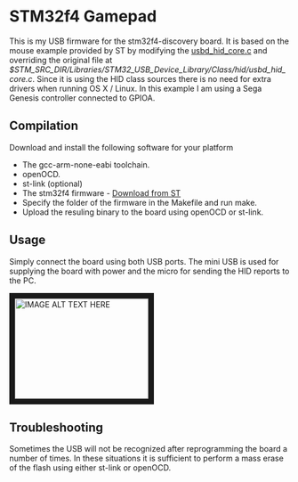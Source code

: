 STM32f4 Gamepad
===============

This is my USB firmware for the stm32f4-discovery board. It is based on the mouse example provided by ST by modifying the [usbd_hid_core.c](https://github.com/guitarfriiik/stm32f4_Gamepad/blob/master/usbd_hid_core.c) and overriding the original file at *$STM_SRC_DIR/Libraries/STM32_USB_Device_Library/Class/hid/usbd_hid_core.c*. Since it is using the HID class sources there is no need for extra drivers when running OS X / Linux. In this example I am using a Sega Genesis controller connected to GPIOA.

Compilation
-----------
Download and install the following software for your platform
  * The gcc-arm-none-eabi toolchain.
  * openOCD.
  * st-link (optional)
  * The stm32f4 firmware - [Download from ST](http://www.st.com/web/en/catalog/tools/PF257904#)
  * Specify the folder of the firmware in the Makefile and run make.
  * Upload the resuling binary to the board using openOCD or st-link.

Usage
-----
Simply connect the board using both USB ports. The mini USB is used for supplying the board with power and the micro for sending the HID reports to the PC.

<a href="http://www.youtube.com/watch?feature=player_embedded&v=YOUTUBE_VIDEO_ID_HERE
" target="_blank"><img src="http://img.youtube.com/vi/ZgL-Va6dkrA/0.jpg" 
alt="IMAGE ALT TEXT HERE" width="240" height="180" border="10" /></a>

Troubleshooting
---------------
Sometimes the USB will not be recognized after reprogramming the board a number of times. In these situations it is sufficient to perform a mass erase of the flash using either st-link or openOCD.  

